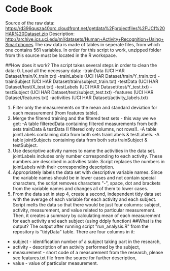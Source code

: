 # Code Book

Source of the raw data: https://d396qusza40orc.cloudfront.net/getdata%2Fprojectfiles%2FUCI%20HAR%20Dataset.zip
Description: http://archive.ics.uci.edu/ml/datasets/Human+Activity+Recognition+Using+Smartphones
The raw data is made of tables in seperate files, from which one contains 561 variables.
In order for this script to work, unzipped folder from this source must be located in the R workspace.

##How does it work?
The script takes several steps in order to clean the data:
0. Load all the necessary data:
    -trainData (UCI HAR Dataset/train/X_train.txt)
    -trainLabels (UCI HAR Dataset/train/Y_train.txt)
    -trainSubject (UCI HAR Dataset/train/subject_train.txt)
    -testData (UCI HAR Dataset/test/X_test.txt)
    -testLabels (UCI HAR Dataset/test/Y_test.txt)
    -testSubject (UCI HAR Dataset/test/subject_test.txt)
    -features (UCI HAR Dataset/features.txt)
    -activities (UCI HAR Dataset/activity_labels.txt)
1. Filter only the measurements on the mean and standard deviation for each measurement (from features table).
2. Merge the filtered training and the filtered test sets - this way we we get:
    -A table filteredData containing filtered measurements from both sets trainData & testData (I filtered only columns, not rows!).
    -A table jointLabels containing data from both sets trainLabels & testLabels.
    -A table jointSubjects containing data from both sets trainSubject & testSubject.
3. Use descriptive activity names to name the activities in the data set.
    jointLabels includes only number corresponding to each activity. These numbers are described in activities table.
    Script replaces the numbers in jointLabels with their corresponding description.  
4. Appropriately labels the data set with descriptive variable names.
    Since the variable names should be in lower cases and not contain special characters, 
    the script removes characters "-", space, dot and brackets from the variable names and changes all of them to lower cases.
5. From the data set in step 4, create a second, independent tidy data set with the average of each variable for each activity and each subject.
    Script melts the data so that there would be just four columns: subject, activity, measurement, and value related to particular measurement.
    Then, it creates a summary by calculating mean of each measurement for each activity and each subject (using ddply function)
##What is the output?
The output after running script "run_analysis.R" from the repository is "tidyData" table.
There are four columns in it:
- subject - identification number of a subject taking part in the research,
- activity - description of an activity performed by the subject,
- measurement - short code of a measurement from the research, please see features.txt file from the source for further description,
- value - value of particular measurement.
